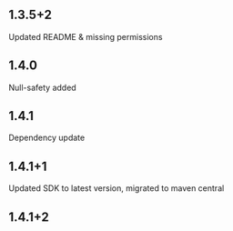 ## 1.3.5+2
Updated README & missing permissions
## 1.4.0
Null-safety added
## 1.4.1
Dependency update
## 1.4.1+1
Updated SDK to latest version, migrated to maven central
## 1.4.1+2

